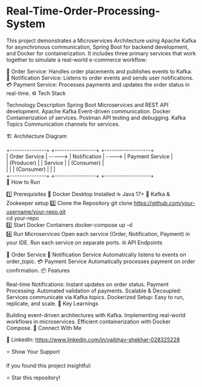 # Real-Time-Order-Processing-System

This project demonstrates a Microservices Architecture using Apache Kafka for asynchronous communication, Spring Boot for backend development, and Docker for containerization. It includes three primary services that work together to simulate a real-world e-commerce workflow:

🛒 Order Service: Handles order placements and publishes events to Kafka.
📩 Notification Service: Listens to order events and sends user notifications.
💳 Payment Service: Processes payments and updates the order status in real-time.
⚙️ Tech Stack

Technology	Description
Spring Boot	Microservices and REST API development.
Apache Kafka	Event-driven communication.
Docker	Containerization of services.
Postman	API testing and debugging.
Kafka Topics	Communication channels for services.

🏗️ Architecture Diagram

+---------------+         +-----------------+        +-------------------+  
| Order Service | ----->  | Notification    | ----> | Payment Service    |  
|  (Producer)   |         |  Service        |       | (Consumer)         |  
|               |         |  (Consumer)     |       |                   |  
+---------------+         +-----------------+        +-------------------+  
🚀 How to Run

1️⃣ Prerequisites
🐳 Docker Desktop Installed
☕ Java 17+
🔧 Kafka & Zookeeper setup
2️⃣ Clone the Repository
git clone https://github.com/your-username/your-repo.git  
cd your-repo  
3️⃣ Start Docker Containers
docker-compose up -d  
4️⃣ Run Microservices
Open each service (Order, Notification, Payment) in your IDE.
Run each service on separate ports.
🌐 API Endpoints

🛒 Order Service 
📩 Notification Service
Automatically listens to events on order_topic.
💳 Payment Service
Automatically processes payment on order confirmation.
📦 Features

Real-time Notifications: Instant updates on order status.
Payment Processing: Automated validation of payments.
Scalable & Decoupled: Services communicate via Kafka topics.
Dockerized Setup: Easy to run, replicate, and scale.
🎉 Key Learnings

Building event-driven architectures with Kafka.
Implementing real-world workflows in microservices.
Efficient containerization with Docker Compose.
🤝 Connect With Me

💼 LinkedIn: https://www.linkedin.com/in/vaibhav-shekhar-028325228

⭐ Show Your Support

If you found this project insightful:

⭐ Star this repository!
